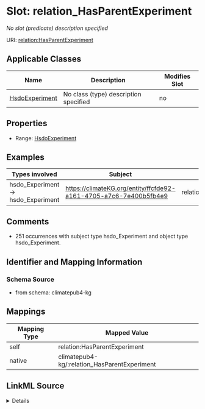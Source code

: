

# Slot: relation_HasParentExperiment


_No slot (predicate) description specified_





URI: [relation:HasParentExperiment](http://relation.org/HasParentExperiment)



<!-- no inheritance hierarchy -->





## Applicable Classes

| Name | Description | Modifies Slot |
| --- | --- | --- |
| [HsdoExperiment](../classes/HsdoExperiment.md) | No class (type) description specified |  no  |







## Properties

* Range: [HsdoExperiment](../classes/HsdoExperiment.md)






## Examples

| Types involved | Subject | Predicate | Object |
| --- | --- | --- | --- |
| hsdo_Experiment → hsdo_Experiment | https://climateKG.org/entity/ffcfde92-a161-4705-a7c6-7e400b5fb4e9 | relation:HasParentExperiment | https://climateKG.org/entity/9cb8f903-708a-4b88-be4a-ee05926e86c4 |


## Comments

* 251 occurrences with subject type hsdo_Experiment and object type hsdo_Experiment.

## Identifier and Mapping Information







### Schema Source


* from schema: climatepub4-kg




## Mappings

| Mapping Type | Mapped Value |
| ---  | ---  |
| self | relation:HasParentExperiment |
| native | climatepub4-kg/:relation_HasParentExperiment |




## LinkML Source

<details>
```yaml
name: relation_HasParentExperiment
description: No slot (predicate) description specified
comments:
- 251 occurrences with subject type hsdo_Experiment and object type hsdo_Experiment.
examples:
- description: hsdo_Experiment → hsdo_Experiment
  object:
    example_object: https://climateKG.org/entity/9cb8f903-708a-4b88-be4a-ee05926e86c4
    example_object_type: hsdo_Experiment
    example_predicate: relation:HasParentExperiment
    example_subject: https://climateKG.org/entity/ffcfde92-a161-4705-a7c6-7e400b5fb4e9
    example_subject_type: hsdo_Experiment
from_schema: climatepub4-kg
rank: 1000
slot_uri: relation:HasParentExperiment
alias: relation_HasParentExperiment
domain_of:
- hsdo_Experiment
range: hsdo_Experiment

```
</details>